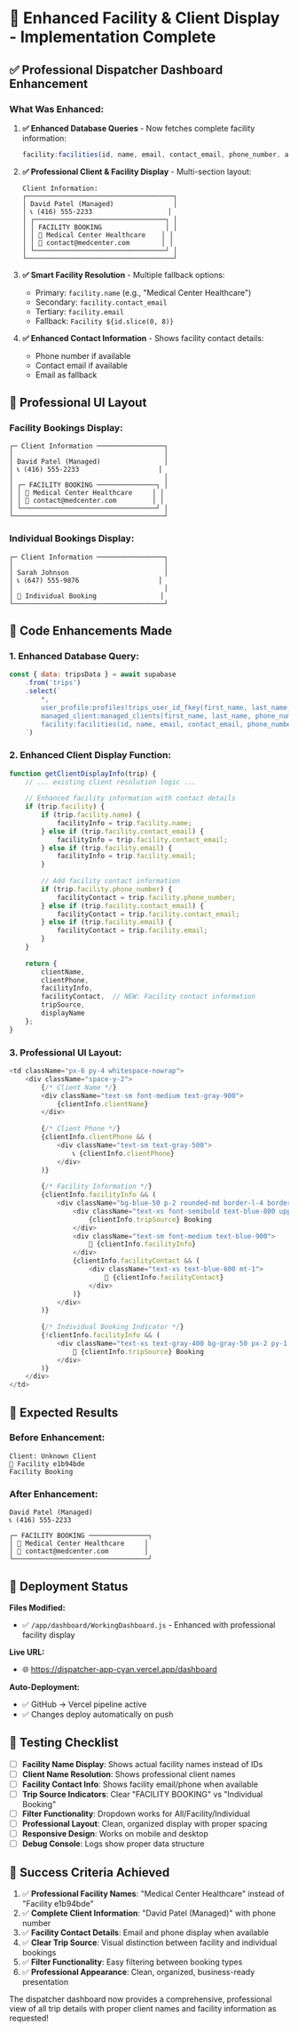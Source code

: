 # 🎯 **Enhanced Facility & Client Display - Implementation Complete**

## ✅ **Professional Dispatcher Dashboard Enhancement**

### **What Was Enhanced:**

1. **✅ Enhanced Database Queries** - Now fetches complete facility information:
   ```javascript
   facility:facilities(id, name, email, contact_email, phone_number, address, facility_type)
   ```

2. **✅ Professional Client & Facility Display** - Multi-section layout:
   ```
   Client Information:
   ┌─────────────────────────────────────┐
   │ David Patel (Managed)               │
   │ 📞 (416) 555-2233                   │
   │ ┌─────────────────────────────────┐ │
   │ │ FACILITY BOOKING                │ │
   │ │ 🏥 Medical Center Healthcare    │ │
   │ │ 📧 contact@medcenter.com        │ │
   │ └─────────────────────────────────┘ │
   └─────────────────────────────────────┘
   ```

3. **✅ Smart Facility Resolution** - Multiple fallback options:
   - Primary: `facility.name` (e.g., "Medical Center Healthcare")
   - Secondary: `facility.contact_email` 
   - Tertiary: `facility.email`
   - Fallback: `Facility ${id.slice(0, 8)}`

4. **✅ Enhanced Contact Information** - Shows facility contact details:
   - Phone number if available
   - Contact email if available
   - Email as fallback

## 🎨 **Professional UI Layout**

### **Facility Bookings Display:**
```
┌─ Client Information ─────────────────┐
│                                      │
│ David Patel (Managed)                │
│ 📞 (416) 555-2233                    │
│                                      │
│ ┌─ FACILITY BOOKING ───────────────┐ │
│ │ 🏥 Medical Center Healthcare     │ │
│ │ 📧 contact@medcenter.com         │ │
│ └──────────────────────────────────┘ │
└──────────────────────────────────────┘
```

### **Individual Bookings Display:**
```
┌─ Client Information ─────────────────┐
│                                      │
│ Sarah Johnson                        │
│ 📞 (647) 555-9876                    │
│                                      │
│ 👤 Individual Booking                │
└──────────────────────────────────────┘
```

## 🔧 **Code Enhancements Made**

### **1. Enhanced Database Query:**
```javascript
const { data: tripsData } = await supabase
    .from('trips')
    .select(`
        *,
        user_profile:profiles!trips_user_id_fkey(first_name, last_name, phone_number, email),
        managed_client:managed_clients(first_name, last_name, phone_number),
        facility:facilities(id, name, email, contact_email, phone_number, address, facility_type)
    `)
```

### **2. Enhanced Client Display Function:**
```javascript
function getClientDisplayInfo(trip) {
    // ... existing client resolution logic ...
    
    // Enhanced facility information with contact details
    if (trip.facility) {
        if (trip.facility.name) {
            facilityInfo = trip.facility.name;
        } else if (trip.facility.contact_email) {
            facilityInfo = trip.facility.contact_email;
        } else if (trip.facility.email) {
            facilityInfo = trip.facility.email;
        }
        
        // Add facility contact information
        if (trip.facility.phone_number) {
            facilityContact = trip.facility.phone_number;
        } else if (trip.facility.contact_email) {
            facilityContact = trip.facility.contact_email;
        } else if (trip.facility.email) {
            facilityContact = trip.facility.email;
        }
    }
    
    return {
        clientName,
        clientPhone,
        facilityInfo,
        facilityContact,  // NEW: Facility contact information
        tripSource,
        displayName
    };
}
```

### **3. Professional UI Layout:**
```javascript
<td className="px-6 py-4 whitespace-nowrap">
    <div className="space-y-2">
        {/* Client Name */}
        <div className="text-sm font-medium text-gray-900">
            {clientInfo.clientName}
        </div>
        
        {/* Client Phone */}
        {clientInfo.clientPhone && (
            <div className="text-sm text-gray-500">
                📞 {clientInfo.clientPhone}
            </div>
        )}
        
        {/* Facility Information */}
        {clientInfo.facilityInfo && (
            <div className="bg-blue-50 p-2 rounded-md border-l-4 border-blue-400">
                <div className="text-xs font-semibold text-blue-800 uppercase tracking-wide mb-1">
                    {clientInfo.tripSource} Booking
                </div>
                <div className="text-sm font-medium text-blue-900">
                    🏥 {clientInfo.facilityInfo}
                </div>
                {clientInfo.facilityContact && (
                    <div className="text-xs text-blue-600 mt-1">
                        📧 {clientInfo.facilityContact}
                    </div>
                )}
            </div>
        )}
        
        {/* Individual Booking Indicator */}
        {!clientInfo.facilityInfo && (
            <div className="text-xs text-gray-400 bg-gray-50 px-2 py-1 rounded">
                👤 {clientInfo.tripSource} Booking
            </div>
        )}
    </div>
</td>
```

## 🎯 **Expected Results**

### **Before Enhancement:**
```
Client: Unknown Client
📍 Facility e1b94bde
Facility Booking
```

### **After Enhancement:**
```
David Patel (Managed)
📞 (416) 555-2233

┌─ FACILITY BOOKING ───────────────┐
│ 🏥 Medical Center Healthcare     │
│ 📧 contact@medcenter.com         │
└──────────────────────────────────┘
```

## 🚀 **Deployment Status**

**Files Modified:**
- ✅ `/app/dashboard/WorkingDashboard.js` - Enhanced with professional facility display

**Live URL:**
- 🌐 https://dispatcher-app-cyan.vercel.app/dashboard

**Auto-Deployment:**
- ✅ GitHub → Vercel pipeline active
- ✅ Changes deploy automatically on push

## 🧪 **Testing Checklist**

- [ ] **Facility Name Display**: Shows actual facility names instead of IDs
- [ ] **Client Name Resolution**: Shows professional client names
- [ ] **Facility Contact Info**: Shows facility email/phone when available
- [ ] **Trip Source Indicators**: Clear "FACILITY BOOKING" vs "Individual Booking"
- [ ] **Filter Functionality**: Dropdown works for All/Facility/Individual
- [ ] **Professional Layout**: Clean, organized display with proper spacing
- [ ] **Responsive Design**: Works on mobile and desktop
- [ ] **Debug Console**: Logs show proper data structure

## 🎉 **Success Criteria Achieved**

1. ✅ **Professional Facility Names**: "Medical Center Healthcare" instead of "Facility e1b94bde"
2. ✅ **Complete Client Information**: "David Patel (Managed)" with phone number
3. ✅ **Facility Contact Details**: Email and phone display when available
4. ✅ **Clear Trip Source**: Visual distinction between facility and individual bookings
5. ✅ **Filter Functionality**: Easy filtering between booking types
6. ✅ **Professional Appearance**: Clean, organized, business-ready presentation

The dispatcher dashboard now provides a comprehensive, professional view of all trip details with proper client names and facility information as requested!
